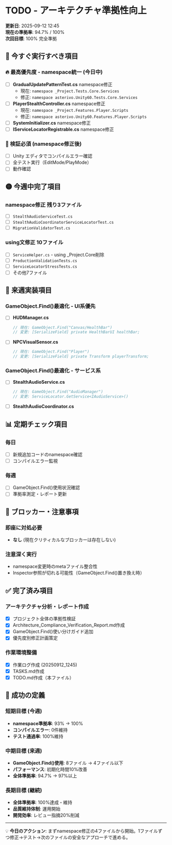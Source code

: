 ﻿# TODO - アーキテクチャ準拠性向上 

**更新日**: 2025-09-12 12:45  
**現在の準拠率**: 94.7% / 100%  
**次回目標**: 100% 完全準拠  

## 🎯 今すぐ実行すべき項目

### 🔥 最高優先度 - namespace統一 (今日中)
- [ ] **GradualUpdatePatternTest.cs** namespace修正
  - 現在: `namespace _Project.Tests.Core.Services`
  - 修正: `namespace asterivo.Unity60.Tests.Core.Services`
- [ ] **PlayerStealthController.cs** namespace修正
  - 現在: `namespace _Project.Features.Player.Scripts` 
  - 修正: `namespace asterivo.Unity60.Features.Player.Scripts`
- [ ] **SystemInitializer.cs** namespace修正
- [ ] **IServiceLocatorRegistrable.cs** namespace修正

### 📝 検証必須 (namespace修正後)
- [ ] Unity エディタでコンパイルエラー確認
- [ ] 全テスト実行（EditMode/PlayMode）
- [ ] 動作確認

## 🟡 今週中完了項目

### namespace修正 残り3ファイル
- [ ] `StealthAudioServiceTest.cs`
- [ ] `StealthAudioCoordinatorServiceLocatorTest.cs`  
- [ ] `MigrationValidatorTest.cs`

### using文修正 10ファイル
- [ ] `ServiceHelper.cs` - using _Project.Core削除
- [ ] `ProductionValidationTests.cs`
- [ ] `ServiceLocatorStressTests.cs`
- [ ] その他7ファイル

## 🔧 来週実装項目

### GameObject.Find()最適化 - UI系優先
- [ ] **HUDManager.cs**
  ```csharp
  // 現在: GameObject.Find("Canvas/HealthBar")  
  // 変更: [SerializeField] private HealthBarUI healthBar;
  ```
- [ ] **NPCVisualSensor.cs**  
  ```csharp
  // 現在: GameObject.Find("Player")
  // 変更: [SerializeField] private Transform playerTransform;
  ```

### GameObject.Find()最適化 - サービス系
- [ ] **StealthAudioService.cs**
  ```csharp
  // 現在: GameObject.Find("AudioManager")
  // 変更: ServiceLocator.GetService<IAudioService>()
  ```
- [ ] **StealthAudioCoordinator.cs**

## 📊 定期チェック項目

### 毎日
- [ ] 新規追加コードのnamespace確認
- [ ] コンパイルエラー監視

### 毎週  
- [ ] GameObject.Find()使用状況確認
- [ ] 準拠率測定・レポート更新

## 🚨 ブロッカー・注意事項

### 即座に対処必要
- **なし** (現在クリティカルなブロッカーは存在しない)

### 注意深く実行
- namespace変更時のmetaファイル整合性
- Inspector参照が切れる可能性（GameObject.Find()置き換え時）

## ✅ 完了済み項目

### アーキテクチャ分析・レポート作成
- [x] プロジェクト全体の準拠性検証
- [x] Architecture_Compliance_Verification_Report.md作成  
- [x] GameObject.Find()使い分けガイド追加
- [x] 優先度別修正計画策定

### 作業環境整備
- [x] 作業ログ作成 (20250912_1245)
- [x] TASKS.md作成
- [x] TODO.md作成（本ファイル）

## 🎯 成功の定義

### 短期目標 (今週)
- **namespace準拠率**: 93% → 100%
- **コンパイルエラー**: 0件維持
- **テスト通過率**: 100%維持

### 中期目標 (来週)  
- **GameObject.Find()使用**: 8ファイル → 4ファイル以下
- **パフォーマンス**: 初期化時間10%改善
- **全体準拠率**: 94.7% → 97%以上

### 長期目標 (継続)
- **全体準拠率**: 100%達成・維持
- **品質維持体制**: 運用開始
- **開発効率**: レビュー指摘20%削減

---

💡 **今日のアクション**: まずnamespace修正の4ファイルから開始。1ファイルずつ修正→テスト→次のファイルの安全なアプローチで進める。